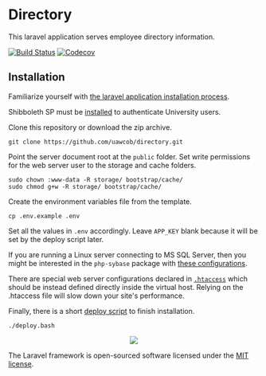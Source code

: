 # Directory

This laravel application serves employee directory information.

[![Build Status][1]][2]
[![Codecov][3]][4]

## Installation

Familiarize yourself with [the laravel application installation process][10].

Shibboleth SP must be [installed][12] to authenticate University users.

Clone this repository or download the zip archive.

    git clone https://github.com/uawcob/directory.git

Point the server document root at the `public` folder.
Set write permissions for the web server user to the storage and cache folders.

    sudo chown :www-data -R storage/ bootstrap/cache/
    sudo chmod g+w -R storage/ bootstrap/cache/

Create the environment variables file from the template.

    cp .env.example .env

Set all the values in `.env` accordingly.
Leave `APP_KEY` blank because it will be set by the deploy script later.

If you are running a Linux server connecting to MS SQL Server, then you might
be interested in the `php-sybase` package with [these configurations][15].

There are special web server configurations declared in [`.htaccess`][16]
which should be instead defined directly inside the virtual host.
Relying on the .htaccess file will slow down your site's performance.

Finally, there is a short [deploy script][14] to finish installation.

    ./deploy.bash

<p align="center">
    <a href="https://laravel.com/">
        <img src="https://laravel.com/assets/img/components/logo-laravel.svg" />
    </a>
</p>

The Laravel framework is open-sourced software licensed under the [MIT license](http://opensource.org/licenses/MIT).

[1]:https://travis-ci.org/uawcob/directory.svg?branch=master
[2]:https://travis-ci.org/uawcob/directory
[3]:https://img.shields.io/codecov/c/github/uawcob/directory/master.svg
[4]:https://codecov.io/gh/uawcob/directory/branch/master
[10]:https://laravel.com/docs/5.5#installation
[12]:https://github.com/razorbacks/ubuntu-authentication/tree/master/shibboleth
[14]:./deploy.bash
[15]:https://stackoverflow.com/a/32555727/4233593
[16]:./public/.htaccess
